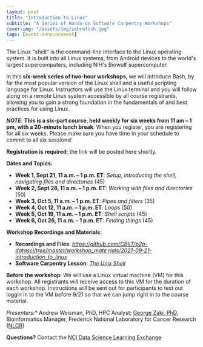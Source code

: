 ```yaml
---
layout: post
title: "Introduction to Linux"
subtitle: "A Series of Hands-on Software Carpentry Workshops"
cover-img: "/assets/img/zebrafish.jpg"
tags: [event-announcement]
---
```


The Linux "shell" is the command-line interface to the Linux operating system. It is built into all Linux systems, from Android devices to the world's largest supercomputers, including NIH's Biowulf supercomputer.

In this **six-week series of two-hour workshops**, we will introduce Bash, by far the most popular version of the Linux shell and a useful scripting language for Linux. Instructors will use the Linux terminal and you will follow along on a remote Linux system accessible by all course registrants, allowing you to gain a strong foundation in the fundamentals of and best practices for using Linux.

***NOTE***: **This is a six-part course, held weekly for six weeks from 11 am – 1 pm, with a 20-minute lunch break**. When you register, you are registering for all six weeks. Please make sure you have time in your schedule to commit to all six sessions!

**Registration is required**; the link will be posted here shortly.

**Dates and Topics:**

* **Week 1, Sept 21, 11 a.m. – 1 p.m. ET**: *Setup, introducing the shell, navigating files and directories* (45)
* **Week 2, Sept 28, 11 a.m. – 1 p.m. ET**: *Working with files and directories* (50)
* **Week 3, Oct 5, 11 a.m. – 1 p.m. ET**: *Pipes and filters* (35)
* **Week 4, Oct 12, 11 a.m. – 1 p.m. ET**: *Loops* (50)
* **Week 5, Oct 19, 11 a.m. – 1 p.m. ET**: *Shell scripts* (45)
* **Week 6, Oct 26, 11 a.m. – 1 p.m. ET**: *Finding things* (45)

**Workshop Recordings and Materials:**

* **Recordings and Files**: *[https://github.com/CBIIT/p2p-datasci/tree/master/workshop_mate
rials/2021-09-21-introduction_to_linux](https://github.com/CBIIT/p2p-datasci/tree/master/workshop_materials/2021-09-21-introduction_to_linux)*
* **Software Carpentry Lesson**: *[The Unix Shell](http://swcarpentry.github.io/shell-novice)*

**Before the workshop**: We will use a Linux virtual machine (VM) for this workshop. All registrants will receive access to this VM for the duration of each workshop. Instructions will be sent out for participants to test out loggin in to the VM before 9/21 so that we can jump right in to the course material.

*Presenters:** Andrew Weisman, PhD, HPC Analyst; [George Zaki, PhD](https://www.linkedin.com/in/george-zaki-361b2131/), Bioinformatics Manager, Frederick National Laboratory for Cancer Research ([NLCR](https://frederick.cancer.gov))

**Questions?** Contact the [NCI Data Science Learning Exchange](mailto:NCIDataScienceLearningExchange@mail.nih.gov)
